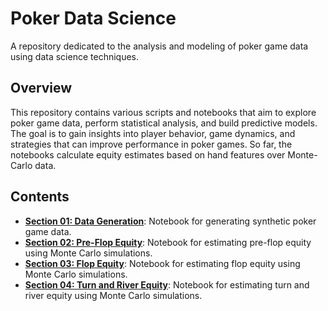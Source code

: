 # Poker Data Science #
A repository dedicated to the analysis and modeling of poker game data using data science techniques.
## Overview ##
This repository contains various scripts and notebooks that aim to explore poker game data, perform statistical analysis, and build predictive models. The goal is to gain insights into player behavior, game dynamics, and strategies that can improve performance in poker games. So far, the notebooks calculate equity estimates based on hand features over Monte-Carlo data.
## Contents ##
- **[Section 01: Data Generation](notebooks/01_data_generation.ipynb)**: Notebook for generating synthetic poker game data.
- **[Section 02: Pre-Flop Equity](notebooks/02_preflop_equity.ipynb)**: Notebook for estimating pre-flop equity using Monte Carlo simulations.
- **[Section 03: Flop Equity](notebooks/03_flop_equity.ipynb)**: Notebook for estimating flop equity using Monte Carlo simulations.
- **[Section 04: Turn and River Equity](notebooks/04_turn_river_equity.ipynb)**: Notebook for estimating turn and river equity using Monte Carlo simulations.
